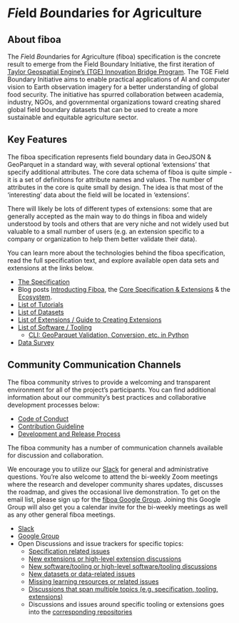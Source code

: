 # *Fi*eld *Bo*undaries for *A*griculture

## About fiboa
The *Fi*eld *Bo*undaries for *A*griculture (fiboa) specification is the concrete result to emerge from the Field Boundary Initiative, the first iteration of [Taylor Geospatial Engine’s (TGE) Innovation Bridge Program](https://tgengine.org/taylor-geospatial-engines-first-innovation-bridge/). The TGE Field Boundary Initiative aims to enable practical applications of AI and computer vision to Earth observation imagery for a better understanding of global food security. The initiative has spurred collaboration between academia, industry, NGOs, and governmental organizations toward creating shared global field boundary datasets that can be used to create a more sustainable and equitable agriculture sector.

## Key Features
The fiboa specification represents field boundary data in GeoJSON & GeoParquet in a standard way, with several optional ‘extensions’ that specify additional attributes. The core data schema of fiboa is quite simple - it is a set of definitions for attribute names and values. The number of attributes in the core is quite small by design. The idea is that most of the ‘interesting’ data about the field will be located in ‘extensions’. 

There will likely be lots of different types of extensions: some that are generally accepted as the main way to do things in fiboa and widely understood by tools and others that are very niche and not widely used but valuable to a small number of users (e.g. an extension specific to a company or organization to help them better validate their data). 

You can learn more about the technologies behind the fiboa specification, read the full specification text, and explore available open data sets and extensions at the links below.

- [The Specification](https://github.com/fiboa/specification)
- Blog posts [Introducting Fiboa](https://cloudnativegeo.org/blog/2024/04/introducing-fiboa/), the [Core Specification & Extensions](https://cloudnativegeo.org/blog/2024/04/fiboa-core-specification-extensions/) & the [Ecosystem](https://cloudnativegeo.org/blog/2024/05/fiboa-the-ecosystem/).
- [List of Tutorials](https://github.com/fiboa/tutorials)
- [List of Datasets](https://github.com/fiboa/data)
- [List of Extensions / Guide to Creating Extensions](https://github.com/fiboa/extensions)
- [List of Software / Tooling](https://github.com/fiboa/software)
  - [CLI: GeoParquet Validation, Conversion, etc. in Python](https://github.com/fiboa/cli)
- [Data Survey](https://github.com/fiboa/data-survey) 

## Community Communication Channels
The fiboa community strives to provide a welcoming and transparent environment for all of the project’s participants. You can find additional information about our community’s best practices and collaborative development processes below:
- [Code of Conduct](https://github.com/fiboa/specification/blob/main/CODE_OF_CONDUCT.md)
- [Contribution Guideline](https://github.com/fiboa/specification/blob/main/CONTRIBUTING.md)
- [Development and Release Process](https://github.com/fiboa/specification/blob/main/process.md)

The fiboa community has a number of communication channels available for discussion and collaboration.

We encourage you to utilize our [Slack](https://cloudnativegeo.slack.com/archives/C06ET015VGS) for general and administrative questions.
You’re also welcome to attend the bi-weekly Zoom meetings where the research and developer community shares updates, discusses the roadmap, and gives the occasional live demonstration.
To get on the email list, please sign up for the [fiboa Google Group](https://groups.google.com/a/tgengine.org/g/fiboa).
Joining this Google Group will also get you a calendar invite for the bi-weekly meetings as well as any other general fiboa meetings.

- [Slack](https://cloudnativegeo.slack.com/archives/C06ET015VGS)
- [Google Group](https://groups.google.com/a/tgengine.org/g/fiboa)
- Open Discussions and issue trackers for specific topics:
  - [Specification related issues](https://github.com/fiboa/specification/issues)
  - [New extensions or high-level extension discussions](https://github.com/fiboa/extensions/issues)
  - [New software/tooling or high-level software/tooling discussions](https://github.com/fiboa/software/issues)
  - [New datasets or data-related issues](https://github.com/fiboa/data/issues)
  - [Missing learning resources or related issues](https://github.com/fiboa/tutorials/issues)
  - [Discussions that span multiple topics (e.g. specification, tooling, extensions)](https://github.com/fiboa/specification/discussions)
  - Discussions and issues around specific tooling or extensions goes into the [corresponding repositories](https://github.com/orgs/fiboa/repositories)

